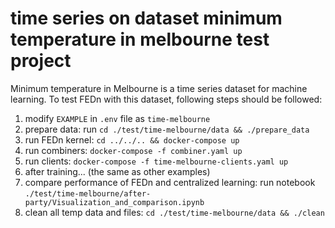 # time series on dataset minimum temperature in melbourne test project

Minimum temperature in Melbourne is a time series dataset for machine learning. To test FEDn with this dataset, following steps
should be followed: 
1. modify ``EXAMPLE`` in ``.env`` file as ``time-melbourne``
2. prepare data: run ``cd ./test/time-melbourne/data && ./prepare_data``
3. run FEDn kernel: ``cd ../../.. && docker-compose up``
4. run combiners: ``docker-compose -f combiner.yaml up``
5. run clients: ``docker-compose -f time-melbourne-clients.yaml up``
6. after training... (the same as other examples)
7. compare performance of FEDn and centralized learning: run notebook
``./test/time-melbourne/after-party/Visualization_and_comparison.ipynb``
8. clean all temp data and files: ``cd ./test/time-melbourne/data && ./clean``
